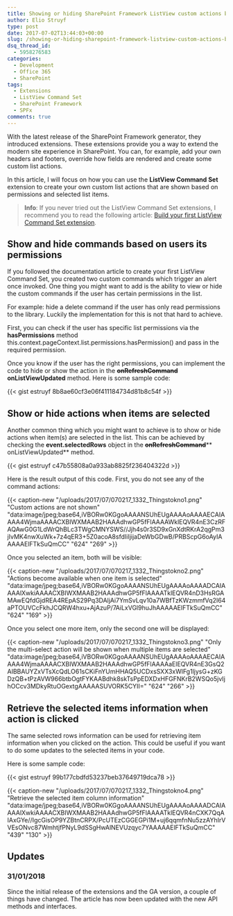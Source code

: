 ```yaml
---
title: Showing or hiding SharePoint Framework ListView custom actions based on permissions and selected items
author: Elio Struyf
type: post
date: 2017-07-02T13:44:03+00:00
slug: /showing-or-hiding-sharepoint-framework-listview-custom-actions-based-on-permissions-and-selected-items/
dsq_thread_id:
  - 5958276583
categories:
  - Development
  - Office 365
  - SharePoint
tags:
  - Extensions
  - ListView Command Set
  - SharePoint Framework
  - SPFx
comments: true
---
```


With the latest release of the SharePoint Framework generator, they introduced extensions. These extensions provide you a way to extend the modern site experience in SharePoint. You can, for example, add your own headers and footers, override how fields are rendered and create some custom list actions.

In this article, I will focus on how you can use the **ListView Command Set** extension to create your own custom list actions that are shown based on permissions and selected list items.

> **Info**: If you never tried out the ListView Command Set extensions, I recommend you to read the following article: [Build your first ListView Command Set extension](https://docs.microsoft.com/en-us/sharepoint/dev/spfx/extensions/get-started/building-simple-cmdset-with-dialog-api).


## Show and hide commands based on users its permissions

If you followed the documentation article to create your first ListView Command Set, you created two custom commands which trigger an alert once invoked. One thing you might want to add is the ability to view or hide the custom commands if the user has certain permissions in the list.

For example: hide a delete command if the user has only read permissions to the library. Luckily the implementation for this is not that hard to achieve.

First, you can check if the user has specific list permissions via the **hasPermissions** method this.context.pageContext.list.permissions.hasPermission() and pass in the required permission.

Once you know if the user has the right permissions, you can implement the code to hide or show the action in the <del>**onRefreshCommand**</del> **onListViewUpdated** method. Here is some sample code:

{{< gist estruyf 8b8ae60cf3e06f411184734d81b8c54f >}}

## Show or hide actions when items are selected

Another common thing which you might want to achieve is to show or hide actions when item(s) are selected in the list. This can be achieved by checking the **event.selectedRows** object in the <del>**onRefreshCommand**</del>** onListViewUpdated** method.

{{< gist estruyf c47b55808a0a933ab8825f236404322d >}}

Here is the result output of this code. First, you do not see any of the command actions:

{{< caption-new "/uploads/2017/07/070217_1332_Thingstokno1.png" "Custom actions are not shown"  "data:image/jpeg;base64,iVBORw0KGgoAAAANSUhEUgAAAAoAAAAECAIAAAA4WjmaAAAACXBIWXMAAB2HAAAdhwGP5fFlAAAAWklEQVR4nE3CzRFAQAwG0G1LdWrQhBLc3TWgCMNYSWS//Jjh4s0r3SD9xGnXdtRKrA2qgPm3jIvMK4nwXuWk+7z4qER3+5Z0acoA8sfdIiIjijaDeWbGDwB/PRBScpG6oAyIAAAAAElFTkSuQmCC" "624" "269" >}}

Once you selected an item, both will be visible:

{{< caption-new "/uploads/2017/07/070217_1332_Thingstokno2.png" "Actions become available when one item is selected"  "data:image/jpeg;base64,iVBORw0KGgoAAAANSUhEUgAAAAoAAAADCAIAAAAlXwkiAAAACXBIWXMAAB2HAAAdhwGP5fFlAAAATklEQVR4nD3HsRGAMAwEQfdGjdREA4REpAS29Pq3DAljAi7YmSvLqv10a7WBfTzKWzmmfVq2I64aPTOUVCcFkhJCQRW4hxu+AjAzuP/7AiLxVGl9huJhAAAAAElFTkSuQmCC" "624" "169" >}}

Once you select one more item, only the second one will be displayed:

{{< caption-new "/uploads/2017/07/070217_1332_Thingstokno3.png" "Only the multi-select action will be shown when multiple items are selected"  "data:image/jpeg;base64,iVBORw0KGgoAAAANSUhEUgAAAAoAAAAECAIAAAA4WjmaAAAACXBIWXMAAB2HAAAdhwGP5fFlAAAAaElEQVR4nE3GsQ2AIBBAUYZxVTsXcQdLO61sCKiFnYUmHHAQ5UCDxsSXX3xWlFg1ljysG+zKGDzQB+tPzAVW966btbOgtFYKAABdhk8skTsPpEDXDxHFGFNKrB2WSQo5jvIjhOCcv3MDkyRtuOGextgAAAAASUVORK5CYII=" "624" "266" >}}

## Retrieve the selected items information when action is clicked

The same selected rows information can be used for retrieving item information when you clicked on the action. This could be useful if you want to do some updates to the selected items in your code.

Here is some sample code:

{{< gist estruyf 99b177cbdfd53237beb37649719dca78 >}}

{{< caption-new "/uploads/2017/07/070217_1332_Thingstokno4.png" "Retrieve the selected item column information"  "data:image/jpeg;base64,iVBORw0KGgoAAAANSUhEUgAAAAoAAAADCAIAAAAlXwkiAAAACXBIWXMAAB2HAAAdhwGP5fFlAAAATklEQVR4nCXK7QqAIAxGYe//IgcGisOP9YZBtnCRPX/PcUTEzCGGEGPi1M+uj6qqmfnNu5zzAYhIrVVEsONvc87WmhtjfPNyL9dSSgHwAlNEVUzqyc7YAAAAAElFTkSuQmCC" "439" "130" >}}

## Updates

### 31/01/2018

Since the initial release of the extensions and the GA version, a couple of things have changed. The article has now been updated with the new API methods and interfaces.